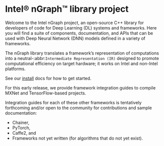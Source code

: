 # Intel® nGraph™ library  project

Welcome to the Intel nGraph project, an open-source C++ library for developers
of code for Deep Learning (DL) systems and frameworks. Here you will find a 
suite of components, documentation, and APIs that can be used with Deep Neural 
Network (DNN) models defined in a variety of frameworks.

The nGraph library translates a framework’s representation of computations into 
a neutral-:abbr:`Intermediate Representation (IR)` designed to promote 
computational efficiency on target hardware; it works on Intel and non-Intel 
platforms.

See our [install] docs for how to get started. 

For this early release, we provide framework integration guides to compile 
MXNet and TensorFlow-based projects.  

Integration guides for each of these other frameworks is tentatively
forthcoming and/or open to the community for contributions and sample
documentation:

* Chainer, 
* PyTorch, 
* Caffe2, and 
* Frameworks not yet written (for algorithms that do not yet exist). 

[install]: doc/sphinx/source/installation.rst
